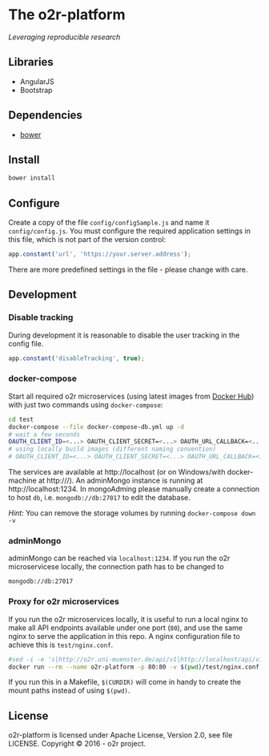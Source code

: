 # The o2r-platform

_Leveraging reproducible research_

## Libraries

- AngularJS
- Bootstrap

## Dependencies

- [bower](https://bower.io/)

## Install

```bash
bower install
```

## Configure

Create a copy of the file `config/configSample.js` and name it `config/config.js`. You must configure the required application settings in this file, which is not part of the version control:

```JavaScript
app.constant('url', 'https://your.server.address');
```

There are more predefined settings in the file - please change with care.

## Development

### Disable tracking

During development it is reasonable to disable the user tracking in the config file.

```JavaScript
app.constant('disableTracking', true);
```

### docker-compose

Start all required o2r microservices (using latest images from [Docker Hub](https://hub.docker.com/r/o2rproject)) with just two commands using `docker-compose`:

```bash
cd test
docker-compose --file docker-compose-db.yml up -d
# wait a few seconds
OAUTH_CLIENT_ID=<...> OAUTH_CLIENT_SECRET=<...> OAUTH_URL_CALLBACK=<...> docker-compose up
# using locally build images (different naming convention)
# OAUTH_CLIENT_ID=<...> OAUTH_CLIENT_SECRET=<...> OAUTH_URL_CALLBACK=<...> docker-compose --file docker-compose-local.yml up
```

The services are available at http://localhost (or on Windows/with docker-machine at http://<machine-ip>/). An adminMongo instance is running at http://localhost:1234. In mongoAdming please manually create a connection to host `db`, i.e. `mongodb://db:27017` to edit the database.

_Hint:_ You can remove the storage volumes by running `docker-compose down -v`

### adminMongo

adminMongo can be reached via `localhost:1234`. If you run the o2r microservicese locally, the connection path has to be changed to 


```
mongodb://db:27017
```

### Proxy for o2r microservices

If you run the o2r microservices locally, it is useful to run a local nginx to make all API endpoints available under one port (`80`), and use the same nginx to serve the application in this repo. A nginx configuration file to achieve this is `test/nginx.conf`.

```bash
#sed -i -e 's|http://o2r.uni-muenster.de/api/v1|http://localhost/api/v1|g' js/app.js
docker run --rm --name o2r-platform -p 80:80 -v $(pwd)/test/nginx.conf:/etc/nginx/nginx.conf -v $(pwd):/etc/nginx/html nginx
```

If you run this in a Makefile, `$(CURDIR)` will come in handy to create the mount paths instead of using `$(pwd)`.

## License

o2r-platform is licensed under Apache License, Version 2.0, see file LICENSE.
Copyright &copy; 2016 - o2r project.
